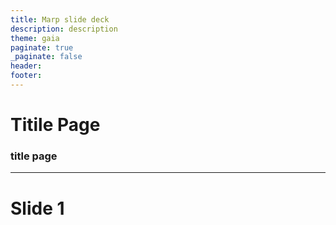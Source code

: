 ```yaml
---
title: Marp slide deck
description: description
theme: gaia
paginate: true
_paginate: false
header:
footer: 
---
```



<!-- _class: lead -->
# Titile Page
### title page


---

# Slide 1

